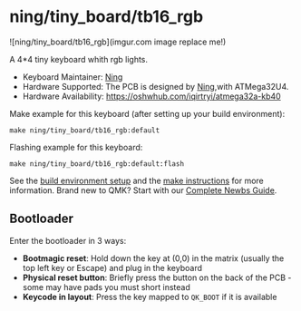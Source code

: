 # ning/tiny_board/tb16_rgb

![ning/tiny_board/tb16_rgb](imgur.com image replace me!)

A 4*4 tiny keyboard whith rgb lights.

* Keyboard Maintainer: [Ning](https://github.com/ningjx)
* Hardware Supported: The PCB is designed by [Ning](https://github.com/ningjx),with ATMega32U4.
* Hardware Availability: https://oshwhub.com/iqirtryi/atmega32a-kb40

Make example for this keyboard (after setting up your build environment):

    make ning/tiny_board/tb16_rgb:default

Flashing example for this keyboard:

    make ning/tiny_board/tb16_rgb:default:flash

See the [build environment setup](https://docs.qmk.fm/#/getting_started_build_tools) and the [make instructions](https://docs.qmk.fm/#/getting_started_make_guide) for more information. Brand new to QMK? Start with our [Complete Newbs Guide](https://docs.qmk.fm/#/newbs).

## Bootloader

Enter the bootloader in 3 ways:

* **Bootmagic reset**: Hold down the key at (0,0) in the matrix (usually the top left key or Escape) and plug in the keyboard
* **Physical reset button**: Briefly press the button on the back of the PCB - some may have pads you must short instead
* **Keycode in layout**: Press the key mapped to `QK_BOOT` if it is available
